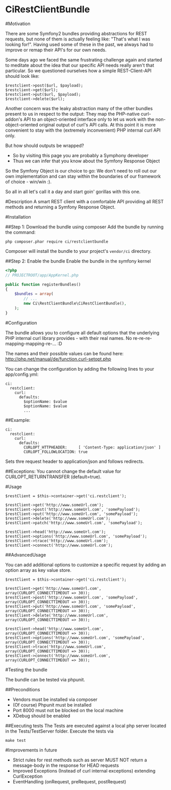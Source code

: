 CiRestClientBundle
========

#Motivation

There are some Symfony2 bundles providing abstractions for REST requests, but none of them is actually feeling like: "That's what I was looking for!". Having used some of these in the past, we always had to improve or remap their API's for our own needs.

Some days ago we faced the same frustrating challenge again and started to meditate about the idea that our specific API needs really aren't that particular. So we questioned ourselves how a simple REST-Client-API should look like:

```
$restclient->post($url, $payload);
$restclient->get($url);
$restclient->put($url, $payload);
$restclient->delete($url);
```

Another concern was the leaky abstraction many of the other bundles present to us in respect to the output: They map the PHP-native curl-addon's API to an object-oriented interface only to let us work with the non-object-oriented original output of curl's API calls. At this point it is more convenient to stay with the (extremely inconvenient) PHP internal curl API only. 

But how should outputs be wrapped? 
* So by visiting this page you are probably a Symphony developer
* Thus we can infer that you know about the Symfony Response Object

So the Symfony Object is our choice to go: We don't need to roll out our own implementation and can stay within the boundaries of our framework of choice - win/win :).

So all in all let's call it a day and start goin' gorillas with this one.

#Description
A smart REST client with a comfortable API providing all REST methods and returning a Symfony Response Object.

#Installation

##Step 1: Download the bundle using composer
Add the bundle by running the command:
```
php composer.phar require ci/restclientbundle
```
Composer will install the bundle to your project's ```vendor/ci``` directory.

##Step 2: Enable the bundle
Enable the bundle in the symfony kernel

```php
<?php
// PROJECTROOT/app/AppKernel.php

public function registerBundles()
{
    $bundles = array(
        // ...
        new Ci\RestClientBundle\CiRestClientBundle(),
    );
}
```

#Configuration

The bundle allows you to configure all default options that the underlying PHP internal curl library provides - with their real names. No re-re-re-mapping-mapping-re-... :D

The names and their possible values can be found here: http://php.net/manual/de/function.curl-setopt.php

You can change the configuration by adding the following lines to your app/config.yml:

```
ci:
  restclient:
    curl:
      defaults:
        $optionName: $value
        $optionName: $value
        ...
```

##Example:

```
ci:
  restclient:
    curl:
      defaults:
        CURLOPT_HTTPHEADER:     [ 'Content-Type: application/json' ]
        CURLOPT_FOLLOWLOCATION: true
```

Sets thre request header to application/json and follows redirects.

##Exceptions:
You cannot change the default value for CURLOPT_RETURNTRANSFER (default=true).

#Usage

```
$restClient = $this->container->get('ci.restclient');

$restClient->get('http://www.someUrl.com');
$restClient->post('http://www.someUrl.com', 'somePayload');
$restClient->put('http://www.someUrl.com', 'somePayload');
$restClient->delete('http://www.someUrl.com');
$restClient->patch('http://www.someUrl.com', 'somePayload');

$restClient->head('http://www.someUrl.com');
$restClient->options('http://www.someUrl.com', 'somePayload');
$restClient->trace('http://www.someUrl.com');
$restClient->connect('http://www.someUrl.com');
```

##AdvancedUsage

You can add additional options to customize a specific request by adding an option array as key value store.

```
$restClient = $this->container->get('ci.restclient');

$restClient->get('http://www.someUrl.com', array(CURLOPT_CONNECTTIMEOUT => 30));
$restClient->post('http://www.someUrl.com', 'somePayload', array(CURLOPT_CONNECTTIMEOUT => 30));
$restClient->put('http://www.someUrl.com', 'somePayload', array(CURLOPT_CONNECTTIMEOUT => 30));
$restClient->delete('http://www.someUrl.com', array(CURLOPT_CONNECTTIMEOUT => 30));

$restClient->head('http://www.someUrl.com', array(CURLOPT_CONNECTTIMEOUT => 30));
$restClient->options('http://www.someUrl.com', 'somePayload', array(CURLOPT_CONNECTTIMEOUT => 30));
$restClient->trace('http://www.someUrl.com', array(CURLOPT_CONNECTTIMEOUT => 30));
$restClient->connect('http://www.someUrl.com', array(CURLOPT_CONNECTTIMEOUT => 30));
```

#Testing the bundle

The bundle can be tested via phpunit.

##Preconditions
- Vendors must be installed via composer
- (Of course) Phpunit must be installed
- Port 8000 must not be blocked on the local machine
- XDebug should be enabled

##Executing tests
The Tests are executed against a local php server located in the Tests/TestServer folder. Execute the tests via
```
make test
```

#Improvements in future
- Strict rules for rest methods such as server MUST NOT return a message-body in the response for HEAD requests
- Improved Exceptions (Instead of curl internal exceptions) extending CurlException
- EventHandling (onRequest, preRequest, postRequest)
